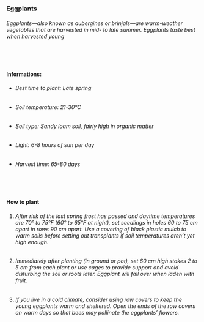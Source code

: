 ### Eggplants

###### Eggplants—also known as aubergines or brinjals—are warm-weather vegetables that are harvested in mid- to late summer. Eggplants taste best when harvested young

###### ‎

#### Informations:

-   ###### Best time to plant: Late spring
-   ###### Soil temperature: 21-30°C
-   ###### Soil type: Sandy loam soil, fairly high in organic matter
-   ###### Light: 6-8 hours of sun per day
-   ###### Harvest time: 65-80 days

###### ‎

#### How to plant

1. ###### After risk of the last spring frost has passed and daytime temperatures are 70° to 75°F (60° to 65°F at night), set seedlings in holes 60 to 75 cm apart in rows 90 cm apart. Use a covering of black plastic mulch to warm soils before setting out transplants if soil temperatures aren’t yet high enough.
2. ###### Immediately after planting (in ground or pot), set 60 cm high stakes 2 to 5 cm from each plant or use cages to provide support and avoid disturbing the soil or roots later. Eggplant will fall over when laden with fruit.
3. ###### If you live in a cold climate, consider using row covers to keep the young eggplants warm and sheltered. Open the ends of the row covers on warm days so that bees may pollinate the eggplants’ flowers.
